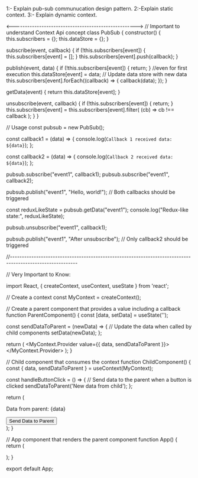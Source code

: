 1:- Explain pub-sub communucation design pattern.
2:-Explain static context.
3:- Explain dynamic context.

<---------------------------------------------------->
// Important to understand Context Api concept
class PubSub {
  constructor() {
    this.subscribers = {};
    this.dataStore = {};
  }

  subscribe(event, callback) {
    if (!this.subscribers[event]) {
      this.subscribers[event] = [];
    }
    this.subscribers[event].push(callback);
  }

  publish(event, data) {
    if (!this.subscribers[event]) {
      return;
    }
    //even for first execution
    this.dataStore[event] = data; // Update data store with new data
    this.subscribers[event].forEach((callback) => {
      callback(data);
    });
  }

  getData(event) {
    return this.dataStore[event];
  }

  unsubscribe(event, callback) {
    if (!this.subscribers[event]) {
      return;
    }
    this.subscribers[event] = this.subscribers[event].filter(
      (cb) => cb !== callback
    );
  }
}

// Usage
const pubsub = new PubSub();

const callback1 = (data) => {
  console.log(`Callback 1 received data: ${data}`);
};

const callback2 = (data) => {
  console.log(`Callback 2 received data: ${data}`);
};

pubsub.subscribe("event1", callback1);
pubsub.subscribe("event1", callback2);

pubsub.publish("event1", "Hello, world!"); // Both callbacks should be triggered

const reduxLikeState = pubsub.getData("event1");
console.log("Redux-like state:", reduxLikeState);

pubsub.unsubscribe("event1", callback1);

pubsub.publish("event1", "After unsubscribe"); // Only callback2 should be triggered

//----------------------------------------------------------------------------------------------------------

// Very Important to Know:

import React, { createContext, useContext, useState } from 'react';

// Create a context
const MyContext = createContext();

// Create a parent component that provides a value including a callback
function ParentComponent() {
  const [data, setData] = useState('');

  const sendDataToParent = (newData) => {
    // Update the data when called by child components
    setData(newData);
  };

  return (
    <MyContext.Provider value={{ data, sendDataToParent }}>
      <ChildComponent />
    </MyContext.Provider>
  );
}

// Child component that consumes the context
function ChildComponent() {
  const { data, sendDataToParent } = useContext(MyContext);

  const handleButtonClick = () => {
    // Send data to the parent when a button is clicked
    sendDataToParent('New data from child');
  };

  return (
    <div>
      <p>Data from parent: {data}</p>
      <button onClick={handleButtonClick}>Send Data to Parent</button>
    </div>
  );
}

// App component that renders the parent component
function App() {
  return (
    <div>
      <ParentComponent />
    </div>
  );
}

export default App;

